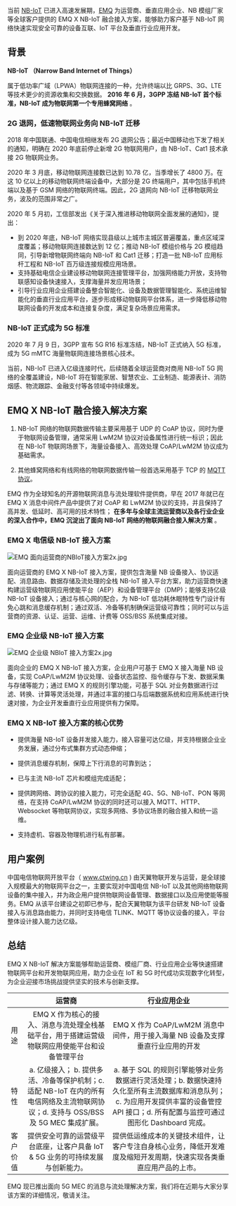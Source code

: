 当前 [NB-IoT](https://baike.baidu.com/item/NB-IoT) 已进入高速发展期，[EMQ](https://www.emqx.io/cn/) 为运营商、垂直应用企业、NB 模组厂家等全球客户提供的 EMQ X NB-IoT 融合接入方案，能够助力客户基于 NB-IoT 网络快速实现安全可靠的设备互联、IoT 平台及垂直行业应用开发。



## 背景

**NB-IoT （Narrow Band Internet of Things）**

属于低功率广域（LPWA）物联网连接的一种，允许终端以比 GRPS、3G、LTE 等技术更少的资源收集和交换数据。 **2016 年 6 月，3GPP 冻结 NB-IoT 首个标准，NB-IoT 成为物联网第一个专用蜂窝网络**  。

### 2G 退网，低速物联网业务向 NB-IoT 迁移  

2018 年中国联通、中国电信相继发布 2G 退网公告；最近中国移动也下发了相关的通知，明确在 2020 年底前停止新增 2G 物联网用户，由 NB-IoT、Cat1 技术承接 2G 物联网业务。

2020 年 3 月底，移动物联网连接数已达到 10.78 亿，当季增长了 4800 万。在这 10 亿以上的移动物联网终端设备中，大部分是 2G 终端用户，其中包括手机终端以及基于 GSM 网络的物联网终端。因此，2G 退网向 NB-IoT 迁移物联网业务，波及的范围非常之广。

2020 年 5 月初，工信部发出《关于深入推进移动物联网全面发展的通知》，提出：


- 到 2020 年底，NB-IoT 网络实现县级以上城市主城区普遍覆盖，重点区域深度覆盖；移动物联网连接数达到 12 亿；推动 NB-IoT 模组价格与 2G 模组趋同，引导新增物联网终端向 NB-IoT 和 Cat1 迁移；打造一批 NB-IoT 应用标杆工程和 NB-IoT 百万级连接规模应用场景。
- 支持基础电信企业建设移动物联网连接管理平台，加强网络能力开放，支持物联感知设备快速接入，支撑海量并发应用场景；
- 引导行业应用企业搭建设备整合智能化、设备及数据管理智能化、系统运维智能化的垂直行业应用平台，逐步形成移动物联网平台体系，进一步降低移动物联网设备的开发成本和连接复杂度，满足复杂场景应用需求。




### NB-IoT 正式成为 5G 标准  

2020 年 7 月 9 日，3GPP 宣布 5G R16 标准冻结，NB-IoT 正式纳入 5G 标准，成为 5G mMTC 海量物联网连接场景核心技术。



当前，NB-IoT 已进入亿级连接时代，后续随着全球运营商对商用 NB-IoT 5G 网络的全覆盖建设，NB-IoT 将在智能家居、智慧农业、工业制造、能源表计、消防烟感、物流跟踪、金融支付等各领域中持续爆发。





## **EMQ X NB-IoT 融合接入解决方案**




1. NB-IoT 网络的物联网数据传输主要采用基于 UDP 的 CoAP 协议，同时为便于物联网设备管理，通常采用 LwM2M 协议对设备属性进行统一标识；因此在 NB-IoT 物联网场景下，海量设备接入、高效处理 CoAP/LwM2M 协议成为基础需求。 

2. 其他蜂窝网络和有线网络的物联网数据传输一般首选采用基于 TCP 的 [MQTT 协议](https://www.emqx.io/cn/mqtt)。




EMQ 作为全球知名的开源物联网消息与流处理软件提供商，早在 2017 年就已在 EMQ X 消息中间件产品中提供了对 CoAP 和 LwM2M 协议的支持，并且保持了高并发、低延时、高可用的技术特性； **在多年与全球主流运营商以及各行业企业的深入合作中，EMQ 沉淀出了面向 NB-IoT 网络的物联网融合接入解决方案** 。



### EMQ X 电信级 NB-IoT 接入方案

![EMQ 面向运营商的NBIoT接入方案2x.jpg](https://static.emqx.net/images/25cb1eb52d193fdcf2f367af23c97454.jpg)

面向运营商的 EMQ X NB-IoT 接入方案，提供包含海量 NB 设备接入、协议适配、消息路由、数据存储及流处理的全栈 NB-IoT 接入平台方案，助力运营商快速构建运营级物联网应用使能平台（AEP）和设备管理平台（DMP)；能够支持亿级 NB-IoT 设备接入；通过与核心网的配合，为 NB-IoT 低功耗休眠特性专门设计有免心跳和消息缓存机制；通过双活、冷备等机制确保运营级可靠性；同时可以与运营商的资源、认证、运营、运维、计费等 OSS/BSS 系统集成对接。

### EMQ 企业级 NB-IoT 接入方案

![EMQ 企业级 NBIoT 接入方案2x.jpg](https://static.emqx.net/images/715e9f2c36c6d6057e5c8f3481dc71f8.jpg)


面向企业的 EMQ X NB-IoT 接入方案，企业用户可基于 EMQ X 接入海量 NB 设备，实现 CoAP/LwM2M 协议处理、设备状态监控、指令缓存与下发、数据采集与存储等能力；通过 EMQ X 的规则引擎功能，可基于 SQL 对业务数据进行过滤、转换、计算等灵活处理，并通过丰富的接口与后端数据系统和应用系统进行快速对接，为企业开发垂直行业应用提供有力保障。

###    EMQ X NB-IoT 接入方案的核心优势 

- 提供海量 NB-IoT 设备并发接入能力，接入容量可达亿级，并支持根据企业业务发展，通过分布式集群方式动态伸缩；

- 提供消息缓存机制，保障上下行消息的可靠到达；

- 已与主流 NB-IoT 芯片和模组完成适配；

- 提供跨网络、跨协议的接入能力，可完全适配 4G、5G、NB-IoT、PON 等网络，在支持 CoAP/LwM2M 协议的同时还可以接入 MQTT、HTTP、Websocket 等物联网协议，实现多网络、多协议场景的融合接入和统一运维。

- 支持虚机、容器及物理机进行私有部署。

   


## 用户案例

中国电信物联网开放平台（ www.ctwing.cn )  由天翼物联开发与运营，是全球接入规模最大的物联网平台之一，主要实现对中国电信 NB-IoT 以及其他网络物联网设备的集中接入，并为政企用户提供物联网设备管理、数据接口以及应用使能等服务。EMQ 从该平台建设之初即已参与，配合天翼物联为该平台研发 NB-IoT 设备接入与消息路由能力，并同时支持电信 TLINK、MQTT 等协议设备的接入，平台整体设计接入能力达亿级。





## 总结

EMQ X NB-IoT 解决方案能够帮助运营商、模组厂商、行业应用企业等快速搭建物联网平台和开发物联网应用，助力企业在 IoT 和 5G 时代成功实现数字化转型，为企业迎接市场挑战提供坚实的技术与创新支撑。

|          |                            运营商                            |                         行业应用企业                         |
| -------- | :----------------------------------------------------------: | :----------------------------------------------------------: |
| 用途     | EMQ X 作为核心的接入、消息与流处理全栈基础平台，用于搭建运营级物联网应用使能平台和设备管理平台 | EMQ X 作为 CoAP/LwM2M 消息中间件，用于接入海量 NB 设备及支撑垂直行业应用的开发 |
| 特性     | a. 亿级接入； b. 提供多活、冷备等保护机制；c. 适配 NB-IoT 在内的所有电信网络及主流物联网协议；d. 支持与 OSS/BSS 及 5G MEC 集成扩展。 | a. 基于 SQL 的规则引擎能够对业务数据进行灵活处理；b. 数据快速持久化至所有主流数据库和消息队列； c. 为应用开发提供丰富的设备管控 API 接口；d. 所有配置与监控可通过图形化 Dashboard 完成。 |
| 客户价值 | 提供安全可靠的运营级平台底座，让客户具备 IoT & 5G 业务的可持续发展与创新能力。 | 提供低运维成本的关键技术组件，让客户专注自身核心业务，降低开发难度及缩短开发周期，快速实现各类垂直应用产品的上市。 |



EMQ 现已推出面向 5G MEC 的消息与流处理解决方案，我们将在近期与大家分享该方案的详细情况，敬请关注。

